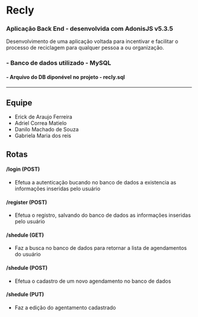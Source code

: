 # Recly
### Aplicação Back End - desenvolvida com AdonisJS v5.3.5
Desenvolvimento de uma aplicação voltada para incentivar e facilitar o processo de reciclagem para qualquer pessoa a ou organização.
### - Banco de dados utilizado - MySQL
#### - Arquivo do DB diponével no projeto - recly.sql

-------------

## Equipe

- Erick de Araujo Ferreira 
- Adriel Correa Matielo
- Danilo Machado de Souza
- Gabriela Maria dos reis


## Rotas

#### /login (POST)
- Efetua a autenticação bucando no banco de dados a existencia as informações inseridas pelo usuário

#### /register (POST)
- Efetua o registro, salvando do banco de dados as informações inseridas pelo usuário

#### /shedule (GET)
- Faz a busca no banco de dados para retornar a lista de agendamentos do usuário

#### /shedule (POST)
- Efetua o cadastro de um novo agendamento no banco de dados

#### /shedule (PUT)
- Faz a edição do agentamento cadastrado





